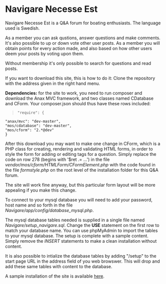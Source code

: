 # Navigare Necesse Est

Navigare Necesse Est is a Q&A forum for boating enthusiasts. The language used is Swedish. 

As a member you can ask qustions, answer questions and make comments. It's also possible to up or down vote other user posts. As a member you will obtain points for every action made, and also based on how other users deem your posts by voting upon them.

Without membership it's only possible to search for questions and read posts.

If you want to download this site, this is how to do it:
Clone the repository with the address given in the right hand menu.

**Dependencies:** for the site to work, you need to run composer and download the Anax MVC framework, and two classes named CDatabase and CForm. Your composer.json should thus have these rows included:
>     "require": {
    "anax/mvc": "dev-master",
    "mos/cdatabase": "dev-master",
    "mos/cform": "2.*@dev"
    }

After this download you may want to make one change in CForm, which is a PHP class for creating, rendering and validating HTML forms, in order to style the form for adding or editing tags for a question. Simply replace the code on row 278 (begins with '$ret .= ...') in the file *vendor/mos/cform/HTMLForm/CFormElement.php* with the code found in the file *formstyle.php* on the root level of the installation folder for this Q&A forum.

The site will work fine anyway, but this particular form layout will be more appealing if you make this change.

To connect to your mysql database you will need to add your password, host name and so forth in the file *Navigare/app/config/database_mysql.php*.

The mysql database tables needed is supplied in a single file named *Navigare/setup_navigare.sql*. Change the **USE** statement on the first row to match your database name. You can use phpMyAdmin to import the tables to your mysql database. The setup is complete with a sample content. Simply remove the *INSERT* statements to make a clean installation without content.

It is also possible to intialize the database tables by adding "/setup" to the start page URL in the address field of you web browswer. This will drop and add these same tables with content to the database.

A sample installation of the site is available [here](http://www.student.bth.se/~toja14/phpmvc/kmom07/projekt/webroot). 


